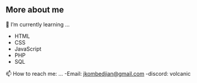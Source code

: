 ## More about me

🌱 I’m currently learning ...
- HTML
- CSS
- JavaScript
- PHP
- SQL

📫 How to reach me: ...
-Email: jkombedjian@gmail.com
-discord: volcanic

